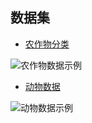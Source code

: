 ## 数据集
- [农作物分类](https://extremevision-js-public-dataset.oss-cn-hangzhou.aliyuncs.com/agriculturecropimages/v1/31516cc5be3b2aedef769b97021f5dfb/Agriculturecropimages.zip?Expires=1684477779&OSSAccessKeyId=LTAI5tPbLbRpmg98pVwLFTi2&Signature=qMAfqID410YvV2qRFf%2FAFITlkrw%3D)


![农作物数据示例](https://www.gongshengyun.cn/yunying/data/attachment/portal/202304/27/013032aqlllrrm8zh8p0mh.jpg)
  

- [动物数据](https://extremevision-js-public-dataset.oss-cn-hangzhou.aliyuncs.com/animalimagedataset/v1/0a82cfd29e099687f838ed9bd15a3f7e/animal%20image%20dataset.zip?Expires=1684487113&OSSAccessKeyId=LTAI5tPbLbRpmg98pVwLFTi2&Signature=srM70FoMyoELcRCPP8bqUDBnwKc%3D)


![动物数据示例](https://minio.cvmart.net/cvmart-dataset-cover/e1498484616b41c9b77600445c5c6812.jpg)
